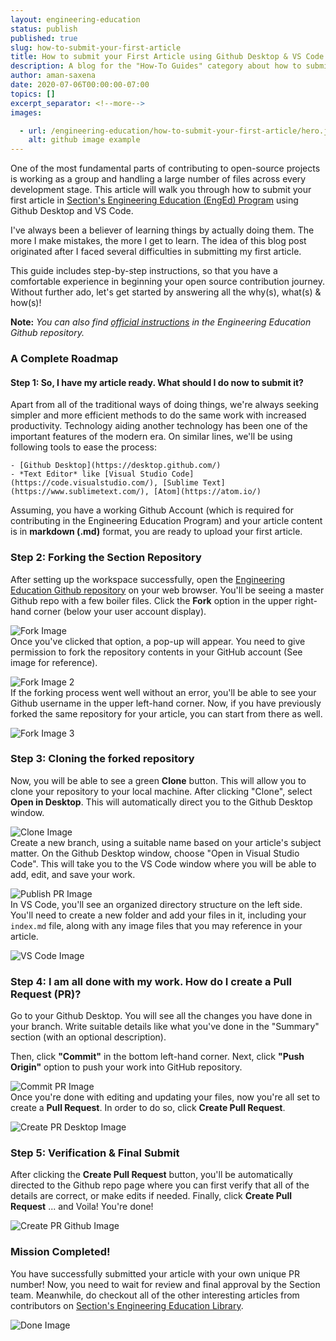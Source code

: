 ```yaml
---
layout: engineering-education
status: publish
published: true
slug: how-to-submit-your-first-article
title: How to submit your First Article using Github Desktop & VS Code
description: A blog for the "How-To Guides" category about how to submit your first article for Section's Engineering Education (EngEd) Program using GitHub Desktop and VS Code.
author: aman-saxena
date: 2020-07-06T00:00:00-07:00
topics: []
excerpt_separator: <!--more-->
images:

  - url: /engineering-education/how-to-submit-your-first-article/hero.jpg
    alt: github image example
---
```

One of the most fundamental parts of contributing to open-source projects is working as a group and handling a large number of files across every development stage. This article will walk you through how to submit your first article in [Section's Engineering Education (EngEd) Program](/engineering-education/) using Github Desktop and VS Code.
<!--more-->

I've always been a believer of learning things by actually doing them. The more I make mistakes, the more I get to learn. The idea of this blog post originated after I faced several difficulties in submitting my first article.

This guide includes step-by-step instructions, so that you have a comfortable experience in beginning your open source contribution journey. Without further ado, let's get started by answering all the why(s), what(s) & how(s)!

**Note:** *You can also find [official instructions](https://github.com/section-io/engineering-education/blob/master/UPLOAD_INSTRUCTIONS.md) in the Engineering Education Github repository.*

### A Complete Roadmap
#### Step 1: So, I have my article ready. What should I do now to submit it?
Apart from all of the traditional ways of doing things, we're always seeking simpler and more efficient methods to do the same work with increased productivity. Technology aiding another technology has been one of the important features of the modern era. On similar lines, we'll be using following tools to ease the process:

    - [Github Desktop](https://desktop.github.com/)
    - *Text Editor* like [Visual Studio Code](https://code.visualstudio.com/), [Sublime Text](https://www.sublimetext.com/), [Atom](https://atom.io/)

Assuming, you have a working Github Account (which is required for contributing in the Engineering Education Program) and your article content is in **markdown (.md)** format, you are ready to upload your first article.

### Step 2: Forking the Section Repository
After setting up the workspace successfully, open the [Engineering Education Github repository](https://github.com/section-io/engineering-education) on your web browser. You'll be seeing a master Github repo with a few boiler files. Click the **Fork** option in the upper right-hand corner (below your user account display).

![Fork Image](/engineering-education/how-to-submit-your-first-article/fork.png)<br>
Once you've clicked that option, a pop-up will appear. You need to give permission to fork the repository contents in your GitHub account (See image for reference).

![Fork Image 2](/engineering-education/how-to-submit-your-first-article/fork2.png)<br>
If the forking process went well without an error, you'll be able to see your Github username in the upper left-hand corner. Now, if you have previously forked the same repository for your article, you can start from there as well.

![Fork Image 3](/engineering-education/how-to-submit-your-first-article/fork3.png)<br>

### Step 3: Cloning the forked repository
Now, you will be able to see a green **Clone** button. This will allow you to clone your repository to your local machine. After clicking "Clone", select **Open in Desktop**. This will automatically direct you to the Github Desktop window.

![Clone Image](/engineering-education/how-to-submit-your-first-article/clone.png)<br>
Create a new branch, using a suitable name based on your article's subject matter. On the Github Desktop window, choose "Open in Visual Studio Code". This will take you to the VS Code window where you will be able to add, edit, and save your work.

![Publish PR Image](/engineering-education/how-to-submit-your-first-article/publishPR.png)<br>
In VS Code, you'll see an organized directory structure on the left side. You'll need to create a new folder and add your files in it, including your `index.md` file, along with any image files that you may reference in your article.

![VS Code Image](/engineering-education/how-to-submit-your-first-article/vscode.png)<br>

### Step 4: I am all done with my work. How do I create a Pull Request (PR)?
Go to your Github Desktop. You will see all the changes you have done in your branch. Write suitable details like what you've done in the "Summary" section (with an optional description). 

Then, click **"Commit"** in the bottom left-hand corner. Next, click **"Push Origin"** option to push your work into GitHub repository.

![Commit PR Image](/engineering-education/how-to-submit-your-first-article/commitPR.png)<br>
Once you're done with editing and updating your files, now you're all set to create a **Pull Request**. In order to do so, click **Create Pull Request**.

![Create PR Desktop Image](/engineering-education/how-to-submit-your-first-article/createPRdesktop.png)<br>

### Step 5: Verification & Final Submit
After clicking the **Create Pull Request** button, you'll be automatically directed to the Github repo page where you can first verify that all of the details are correct, or make edits if needed. Finally, click **Create Pull Request** ... and Voila! You're done!

![Create PR Github Image](/engineering-education/how-to-submit-your-first-article/createPRfinalgithub.png)<br>

### Mission Completed!
You have successfully submitted your article with your own unique PR number! Now, you need to wait for review and final approval by the Section team. Meanwhile, do checkout all of the other interesting articles from contributors on [Section's Engineering Education Library](/engineering-education/).

![Done Image](/engineering-education/how-to-submit-your-first-article/done.png)
